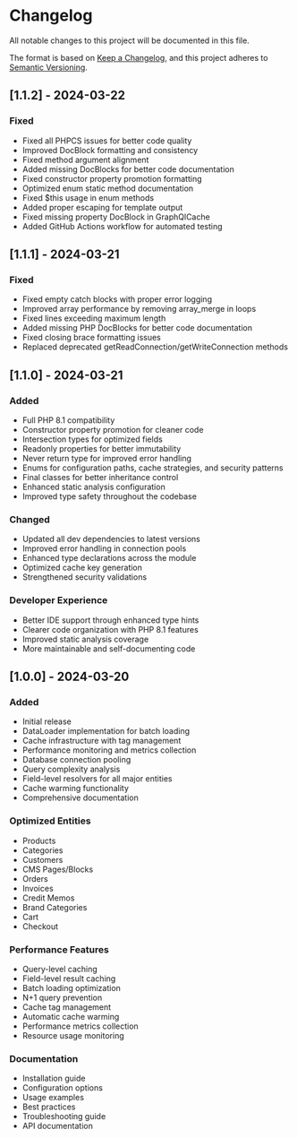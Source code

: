 # Changelog
All notable changes to this project will be documented in this file.

The format is based on [Keep a Changelog](https://keepachangelog.com/en/1.0.0/),
and this project adheres to [Semantic Versioning](https://semver.org/spec/v2.0.0.html).

## [1.1.2] - 2024-03-22
### Fixed
- Fixed all PHPCS issues for better code quality
- Improved DocBlock formatting and consistency
- Fixed method argument alignment
- Added missing DocBlocks for better code documentation
- Fixed constructor property promotion formatting
- Optimized enum static method documentation
- Fixed $this usage in enum methods
- Added proper escaping for template output
- Fixed missing property DocBlock in GraphQlCache
- Added GitHub Actions workflow for automated testing

## [1.1.1] - 2024-03-21
### Fixed
- Fixed empty catch blocks with proper error logging
- Improved array performance by removing array_merge in loops
- Fixed lines exceeding maximum length
- Added missing PHP DocBlocks for better code documentation
- Fixed closing brace formatting issues
- Replaced deprecated getReadConnection/getWriteConnection methods

## [1.1.0] - 2024-03-21
### Added
- Full PHP 8.1 compatibility
- Constructor property promotion for cleaner code
- Intersection types for optimized fields
- Readonly properties for better immutability
- Never return type for improved error handling
- Enums for configuration paths, cache strategies, and security patterns
- Final classes for better inheritance control
- Enhanced static analysis configuration
- Improved type safety throughout the codebase

### Changed
- Updated all dev dependencies to latest versions
- Improved error handling in connection pools
- Enhanced type declarations across the module
- Optimized cache key generation
- Strengthened security validations

### Developer Experience
- Better IDE support through enhanced type hints
- Clearer code organization with PHP 8.1 features
- Improved static analysis coverage
- More maintainable and self-documenting code

## [1.0.0] - 2024-03-20
### Added
- Initial release
- DataLoader implementation for batch loading
- Cache infrastructure with tag management
- Performance monitoring and metrics collection
- Database connection pooling
- Query complexity analysis
- Field-level resolvers for all major entities
- Cache warming functionality
- Comprehensive documentation

### Optimized Entities
- Products
- Categories
- Customers
- CMS Pages/Blocks
- Orders
- Invoices
- Credit Memos
- Brand Categories
- Cart
- Checkout

### Performance Features
- Query-level caching
- Field-level result caching
- Batch loading optimization
- N+1 query prevention
- Cache tag management
- Automatic cache warming
- Performance metrics collection
- Resource usage monitoring

### Documentation
- Installation guide
- Configuration options
- Usage examples
- Best practices
- Troubleshooting guide
- API documentation
